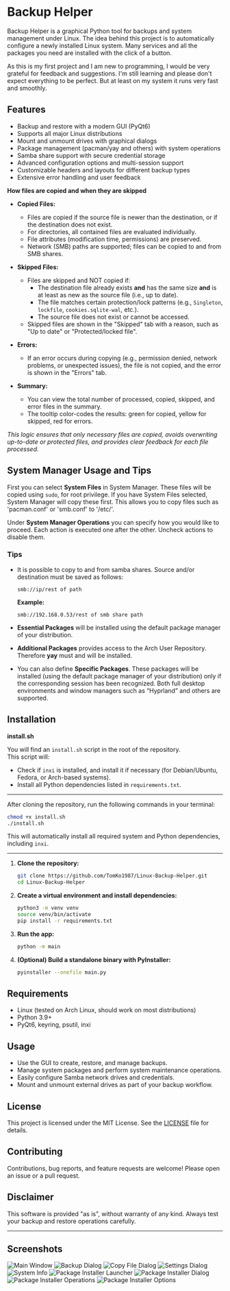 # Backup Helper

Backup Helper is a graphical Python tool for backups and system management under Linux. The idea behind this project is to automatically configure a newly installed Linux system. Many services and all the packages you need are installed with the click of a button.

As this is my first project and I am new to programming, I would be very grateful for feedback and suggestions. I'm still learning and please don't expect everything to be perfect. But at least on my system it runs very fast and smoothly.

## Features

- Backup and restore with a modern GUI (PyQt6)
- Supports all major Linux distributions
- Mount and unmount drives with graphical dialogs
- Package management (pacman/yay and others) with system operations
- Samba share support with secure credential storage
- Advanced configuration options and multi-session support
- Customizable headers and layouts for different backup types
- Extensive error handling and user feedback

**How files are copied and when they are skipped**

- **Copied Files:**
  - Files are copied if the source file is newer than the destination, or if the destination does not exist.
  - For directories, all contained files are evaluated individually.
  - File attributes (modification time, permissions) are preserved.
  - Network (SMB) paths are supported; files can be copied to and from SMB shares.

- **Skipped Files:**
  - Files are skipped and NOT copied if:
    - The destination file already exists **and** has the same size **and** is at least as new as the source file (i.e., up to date).
    - The file matches certain protection/lock patterns (e.g., `Singleton`, `lockfile`, `cookies.sqlite-wal`, etc.).
    - The source file does not exist or cannot be accessed.
  - Skipped files are shown in the "Skipped" tab with a reason, such as "Up to date" or "Protected/locked file".

- **Errors:**
  - If an error occurs during copying (e.g., permission denied, network problems, or unexpected issues), the file is not copied, and the error is shown in the "Errors" tab.

- **Summary:**
  - You can view the total number of processed, copied, skipped, and error files in the summary.
  - The tooltip color-codes the results: green for copied, yellow for skipped, red for errors.

_This logic ensures that only necessary files are copied, avoids overwriting up-to-date or protected files, and provides clear feedback for each file processed._

## System Manager Usage and Tips

First you can select **System Files** in System Manager. These files will be copied using `sudo`, for root privilege. If you have System Files selected, System Manager will copy these first.
This allows you to copy files such as 'pacman.conf' or 'smb.conf' to '/etc/'.

Under **System Manager Operations** you can specify how you would like to proceed. Each action is executed one after the other. Uncheck actions to disable them.

### Tips

- It is possible to copy to and from samba shares. Source and/or destination must be saved as follows:

    ```
    smb://ip/rest of path
    ```

    **Example:**  
    ```
    smb://192.168.0.53/rest of smb share path
    ```

- **Essential Packages** will be installed using the default package manager of your distribution.
- **Additional Packages** provides access to the Arch User Repository. Therefore **yay** must and will be installed.
- You can also define **Specific Packages**. These packages will be installed (using the default package manager of your distribution) only if the corresponding session has been recognized. Both full desktop environments and window managers such as “Hyprland” and others are supported.

## Installation

**install.sh**

You will find an `install.sh` script in the root of the repository.  
This script will:

- Check if `inxi` is installed, and install it if necessary (for Debian/Ubuntu, Fedora, or Arch-based systems).
- Install all Python dependencies listed in `requirements.txt`.

---

After cloning the repository, run the following commands in your terminal:

```bash
chmod +x install.sh
./install.sh
```

This will automatically install all required system and Python dependencies, including `inxi`.

---

1. **Clone the repository:**
    ```sh    
    git clone https://github.com/TomKo1987/Linux-Backup-Helper.git
    cd Linux-Backup-Helper
    ```

2. **Create a virtual environment and install dependencies:**
    ```sh
    python3 -m venv venv
    source venv/bin/activate
    pip install -r requirements.txt
    ```

3. **Run the app:**
    ```sh
    python -m main
    ```

4. **(Optional) Build a standalone binary with PyInstaller:**
    ```sh
    pyinstaller --onefile main.py
    ```

## Requirements

- Linux (tested on Arch Linux, should work on most distributions)
- Python 3.9+
- PyQt6, keyring, psutil, inxi

## Usage

- Use the GUI to create, restore, and manage backups.
- Manage system packages and perform system maintenance operations.
- Easily configure Samba network drives and credentials.
- Mount and unmount external drives as part of your backup workflow.

## License

This project is licensed under the MIT License. See the [LICENSE](LICENSE.txt) file for details.

## Contributing

Contributions, bug reports, and feature requests are welcome! Please open an issue or a pull request.

## Disclaimer

This software is provided "as is", without warranty of any kind. Always test your backup and restore operations carefully.


---

## Screenshots

![Main Window](images/Main.png)
![Backup Dialog](images/Backup.png)
![Copy File Dialog](images/Copy%20File%20Dialog.png)
![Settings Dialog](images/Settings.png)
![System Info](images/System%20Info.png)
![Package Installer Launcher](images/Package%20Installer%20Launcher.png)
![Package Installer Dialog](images/Package%20Installer%20Dialog.png)
![Package Installer Operations](images/Package%20Installer%20Operations.png)
![Package Installer Options](images/Package%20Installer%20Options.png)
